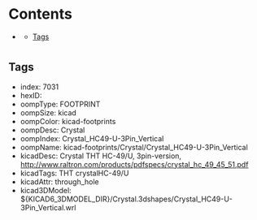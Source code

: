 



Contents
========

* [](#)
	* [Tags](#tags)

# 

## Tags

- index: 7031
- hexID: 
- oompType: FOOTPRINT
- oompSize: kicad
- oompColor: kicad-footprints
- oompDesc: Crystal
- oompIndex: Crystal_HC49-U-3Pin_Vertical
- oompName: kicad-footprints/Crystal/Crystal_HC49-U-3Pin_Vertical
- kicadDesc: Crystal THT HC-49/U, 3pin-version, http://www.raltron.com/products/pdfspecs/crystal_hc_49_45_51.pdf
- kicadTags: THT crystalHC-49/U
- kicadAttr: through_hole
- kicad3DModel: ${KICAD6_3DMODEL_DIR}/Crystal.3dshapes/Crystal_HC49-U-3Pin_Vertical.wrl
